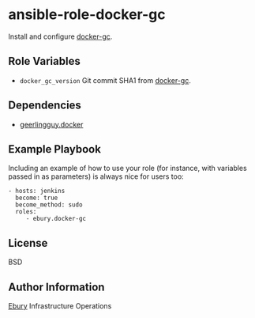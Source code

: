 ansible-role-docker-gc
=========

Install and configure [docker-gc](https://github.com/spotify/docker-gc).

Role Variables
--------------

- `docker_gc_version` Git commit SHA1 from [docker-gc](https://github.com/spotify/docker-gc).

Dependencies
------------

- [geerlingguy.docker](https://github.com/geerlingguy/ansible-role-docker)

Example Playbook
----------------

Including an example of how to use your role (for instance, with variables
passed in as parameters) is always nice for users too:

    - hosts: jenkins
      become: true
      become_method: sudo
      roles:
         - ebury.docker-gc

License
-------

BSD

Author Information
------------------

[Ebury](https://labs.ebury.rocks) Infrastructure Operations

